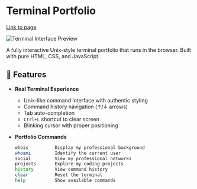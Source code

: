 # Terminal Portfolio

[Link to page](https://abhinavh-2004.github.io/Unix_Portfolio/)

![Terminal Interface Preview](https://github.com/user-attachments/assets/f32f2eee-ee4f-418a-9e59-6bc29b42125b)


A fully interactive Unix-style terminal portfolio that runs in the browser. Built with pure HTML, CSS, and JavaScript.

## 🚀 Features

- **Real Terminal Experience**
  - Unix-like command interface with authentic styling
  - Command history navigation (↑/↓ arrows)
  - Tab auto-completion
  - `Ctrl+L` shortcut to clear screen
  - Blinking cursor with proper positioning

- **Portfolio Commands**
  ```bash
  whois          Display my professional background
  whoami         Identify the current user
  social         View my professional networks
  projects       Explore my coding projects
  history        View command history
  clear          Reset the terminal
  help           Show available commands

